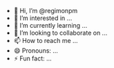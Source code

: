- 👋 Hi, I’m @regimonpm
- 👀 I’m interested in ...
- 🌱 I’m currently learning ...
- 💞️ I’m looking to collaborate on ...
- 📫 How to reach me ...
- 😄 Pronouns: ...
- ⚡ Fun fact: ...

<!---
regimonpm/regimonpm is a ✨ special ✨ repository because its `README.md` (this file) appears on your GitHub profile.
You can click the Preview link to take a look at your changes.
--->
